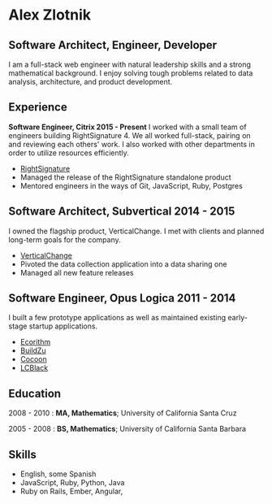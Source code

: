 Alex Zlotnik
===

## Software Architect, Engineer, Developer

I am a full-stack web engineer with natural leadership skills and a strong mathematical background. I enjoy solving tough problems related to data analysis, architecture, and product development.

Experience
---

**Software Engineer, Citrix 2015 - Present**
I worked with a small team of engineers building RightSignature 4. We all worked full-stack, pairing on and reviewing each others' work. I also worked with other departments in order to utilize resources efficiently.
- [RightSignature](https://rightsignature.com)
- Managed the release of the RightSignature standalone product
- Mentored engineers in the ways of Git, JavaScript, Ruby, Postgres

## Software Architect, Subvertical 2014 - 2015
I owned the flagship product, VerticalChange. I met with clients and planned long-term goals for the company.
- [VerticalChange](https://verticalchange.com)
- Pivoted the data collection application into a data sharing one
- Managed all new feature releases

## Software Engineer, Opus Logica 2011 - 2014
I built a few prototype applications as well as maintained existing early-stage startup applications.
- [Ecorithm](http://ecorithm.com)
- [BuildZu](https://play.google.com/store/apps/details?id=com.buildzu.mobile&hl=en)
- [Cocoon](https://getcocoon.com)
- [LCBlack](https://www.lcblack.com)

Education
---

2008 - 2010
: **MA, Mathematics**; University of California Santa Cruz

2005 - 2008
: **BS, Mathematics**; University of California Santa Barbara

Skills
---

- English, some Spanish
- JavaScript, Ruby, Python, Java
- Ruby on Rails, Ember, Angular,
